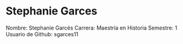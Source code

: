 # Stephanie Garces

Nombre: Stephanie Garcés 
Carrera: Maestría en Historia 
Semestre: 1
Usuario de Github: sgarces11